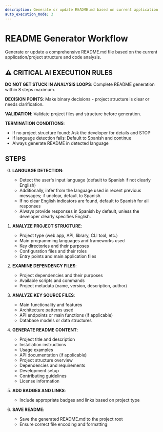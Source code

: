 ```yaml
---
description: Generate or update README.md based on current application analysis
auto_execution_mode: 3
---
```


# README Generator Workflow

Generate or update a comprehensive README.md file based on the current application/project structure and code analysis.

## ⚠️ CRITICAL AI EXECUTION RULES

**DO NOT GET STUCK IN ANALYSIS LOOPS**: Complete README generation within 8 steps maximum.

**DECISION POINTS**: Make binary decisions - project structure is clear or needs clarification.

**VALIDATION**: Validate project files and structure before generation.

**TERMINATION CONDITIONS**:

- If no project structure found: Ask the developer for details and STOP
- If language detection fails: Default to Spanish and continue
- Always generate README in detected language

## STEPS

0. **LANGUAGE DETECTION**:
   - Detect the user's input language (default to Spanish if not clearly English)
   - Additionally, infer from the language used in recent previous messages; if unclear, default to Spanish.
   - If no clear English indicators are found, default to Spanish for all responses
   - Always provide responses in Spanish by default, unless the developer clearly specifies English.

1. **ANALYZE PROJECT STRUCTURE**:
   - Project type (web app, API, library, CLI tool, etc.)
   - Main programming languages and frameworks used
   - Key directories and their purposes
   - Configuration files and their roles
   - Entry points and main application files

2. **EXAMINE DEPENDENCY FILES**:
   - Project dependencies and their purposes
   - Available scripts and commands
   - Project metadata (name, version, description, author)

3. **ANALYZE KEY SOURCE FILES**:
   - Main functionality and features
   - Architecture patterns used
   - API endpoints or main functions (if applicable)
   - Database models or data structures

4. **GENERATE README CONTENT**:
   - Project title and description
   - Installation instructions
   - Usage examples
   - API documentation (if applicable)
   - Project structure overview
   - Dependencies and requirements
   - Development setup
   - Contributing guidelines
   - License information

5. **ADD BADGES AND LINKS**:
   - Include appropriate badges and links based on project type

6. **SAVE README**:
   - Save the generated README.md to the project root
   - Ensure correct file encoding and formatting
